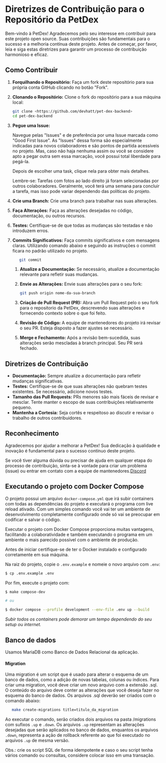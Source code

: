 # Diretrizes de Contribuição para o Repositório da PetDex

Bem-vindo à PetDex! Agradecemos pelo seu interesse em contribuir para este projeto open source. Suas contribuições são fundamentais para o sucesso e a melhoria contínua deste projeto. Antes de começar, por favor, leia e siga estas diretrizes para garantir um processo de contribuição harmonioso e eficaz.

## Como Contribuir

1. **Forquilhando o Repositório:** Faça um fork deste repositório para sua própria conta GitHub clicando no botão "Fork".
2. **Clonando o Repositório:** Clone o fork do repositório para a sua máquina local:

   ```bash
   git clone <https://github.com/devhatt/pet-dex-backend>
   cd pet-dex-backend
   ```

3. **Pegue uma Issue:**

   Navegue pelas "Issues" e de preferência por uma Issue marcada como "Good First Issue". As "Issues" dessa forma são especialmente indicadas para novos colaboradores e são pontos de partida acessíveis no projeto. Mas, caso não haja nenhuma assim ou você se considere apto a pegar outra sem essa marcação, você possui total liberdade para pegá-la.

   Depois de escolher uma task, clique nela para obter mais detalhes.

   Lembre-se:
   Tarefas com fotos ao lado direito já foram selecionadas por outros colaboradores.
   Geralmente, você terá uma semana para concluir a tarefa, mas isso pode variar dependendo das políticas do projeto.

4. **Crie uma Branch:** Crie uma branch para trabalhar nas suas alterações.

5. **Faça Alterações:** Faça as alterações desejadas no código, documentação, ou outros recursos.
6. **Testes:** Certifique-se de que todas as mudanças são testadas e não introduzem erros.
7. **Commits Significativos:** Faça commits significativos e com mensagens claras. Utilizando comando abaixo e seguindo as instruções o commit ficara no padrão utilizado no projeto.

   ```bash
      git commit
   ```

   1. **Atualize a Documentação:** Se necessário, atualize a documentação relevante para refletir suas mudanças.
   2. **Envie as Alterações:** Envie suas alterações para o seu fork:

      ```bash
      git push origin nome-da-sua-branch

      ```

   3. **Criação de Pull Request (PR):** Abra um Pull Request pelo o seu fork para o repositorio da PetDex, descrevendo suas alterações e fornecendo contexto sobre o que foi feito.
   4. **Revisão de Código:** A equipe de mantenedores do projeto irá revisar o seu PR. Esteja disposto a fazer ajustes se necessário.
   5. **Merge e Fechamento:** Após a revisão bem-sucedida, suas alterações serão mescladas à branch principal. Seu PR será fechado.

## Diretrizes de Contribuição

- **Documentação:** Sempre atualize a documentação para refletir mudanças significativas.
- **Testes:** Certifique-se de que suas alterações não quebram testes existentes. Se necessário, adicione novos testes.
- **Tamanho das Pull Requests:** PRs menores são mais fáceis de revisar e mesclar. Tente manter o escopo de suas contribuições relativamente pequeno.
- **Mantenha a Cortesia:** Seja cortês e respeitoso ao discutir e revisar o trabalho de outros contribuidores.

## Reconhecimento

Agradecemos por ajudar a melhorar a PetDex! Sua dedicação à qualidade e inovação é fundamental para o sucesso contínuo deste projeto.

Se você tiver alguma dúvida ou precisar de ajuda em qualquer etapa do processo de contribuição, sinta-se à vontade para criar um problema (issue) ou entrar em contato com a equipe de mantenedores.[Discord](discord.gg/3gsMAEumEd)

## Executando o projeto com Docker Compose

O projeto possui um arquivo `docker-compose.yml` que irá subir containers com todas as dependências do projeto e executará o programa com live reload ativado. Com um simples comando você vai ter um ambiente de desenvolvimento completamente configurado onde só vai se preocupar em codificar e salvar o código.

Executar o projeto com Docker Compose proporciona muitas vantagens, facilitando a colaboratividade e também executando o programa em um ambiente o mais parecido possível com o ambiente de produção.

Antes de iniciar certifique-se de ter o Docker instalado e configurado corretamente em sua máquina.

Na raiz do projeto, copie o `.env.example` e nomeie o novo arquivo com `.env`:

```bash
$ cp .env.example .env
```

Por fim, execute o projeto com:

```bash
$ make compose-dev

# ou

$ docker compose --profile development --env-file .env up --build
```

_Subir todos os containers pode demorar um tempo dependendo do seu setup ou internet._

## Banco de dados

Usamos MariaDB como Banco de Dados Relacional da aplicação.

#### Migration

Uma migration é um script que é usado para alterar o esquema de um banco de dados, como a adição de novas tabelas, colunas ou índices.
Para criar uma migration, você deve criar um novo arquivo com a extensão .sql. O conteúdo do arquivo deve conter as alterações que você deseja fazer no esquema do banco de dados.
Os arquivos .sql deverão ser criados com o comando abaixo:

```bash
   make create-migrations title=titulo_da_migration
```

Ao executar o comando, serão criados dois arquivos na pasta /migrations com sufixos `.up` e `.down`. Os arquivos `.up` representam as alterações desejadas que serão aplicados no banco de dados, enquantos os arquivos `.down`, representa a ação de rollback referente ao que foi executado no arquivos `.up` de mesma versão.

Obs.: crie os script SQL de forma idempotente e caso o seu script tenha vários comando ou consultas, considere colocar isso em uma transação.
